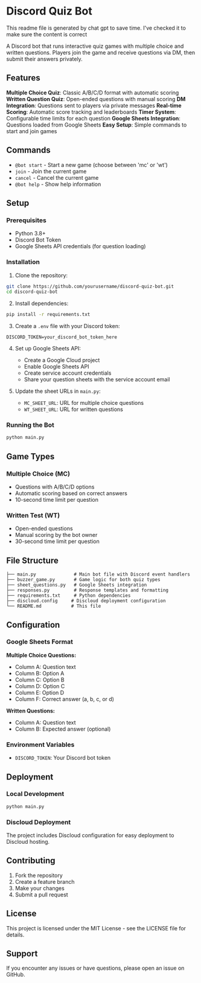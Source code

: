 # Discord Quiz Bot
This readme file is generated by chat gpt to save time. I've checked it to make sure the content is correct

A Discord bot that runs interactive quiz games with multiple choice and written questions. Players join the game and receive questions via DM, then submit their answers privately.

## Features

**Multiple Choice Quiz**: Classic A/B/C/D format with automatic scoring
**Written Question Quiz**: Open-ended questions with manual scoring
**DM Integration**: Questions sent to players via private messages
**Real-time Scoring**: Automatic score tracking and leaderboards
**Timer System**: Configurable time limits for each question
**Google Sheets Integration**: Questions loaded from Google Sheets
**Easy Setup**: Simple commands to start and join games

## Commands

- `@bot start` - Start a new game (choose between 'mc' or 'wt')
- `join` - Join the current game
- `cancel` - Cancel the current game
- `@bot help` - Show help information

## Setup

### Prerequisites

- Python 3.8+
- Discord Bot Token
- Google Sheets API credentials (for question loading)

### Installation

1. Clone the repository:
```bash
git clone https://github.com/yourusername/discord-quiz-bot.git
cd discord-quiz-bot
```

2. Install dependencies:
```bash
pip install -r requirements.txt
```

3. Create a `.env` file with your Discord token:
```
DISCORD_TOKEN=your_discord_bot_token_here
```

4. Set up Google Sheets API:
   - Create a Google Cloud project
   - Enable Google Sheets API
   - Create service account credentials
   - Share your question sheets with the service account email

5. Update the sheet URLs in `main.py`:
   - `MC_SHEET_URL`: URL for multiple choice questions
   - `WT_SHEET_URL`: URL for written questions

### Running the Bot

```bash
python main.py
```

## Game Types

### Multiple Choice (MC)
- Questions with A/B/C/D options
- Automatic scoring based on correct answers
- 10-second time limit per question

### Written Test (WT)
- Open-ended questions
- Manual scoring by the bot owner
- 30-second time limit per question

## File Structure

```
├── main.py              # Main bot file with Discord event handlers
├── buzzer_game.py       # Game logic for both quiz types
├── sheet_questions.py   # Google Sheets integration
├── responses.py         # Response templates and formatting
├── requirements.txt     # Python dependencies
├── discloud.config     # Discloud deployment configuration
└── README.md           # This file
```

## Configuration

### Google Sheets Format

**Multiple Choice Questions:**
- Column A: Question text
- Column B: Option A
- Column C: Option B
- Column D: Option C
- Column E: Option D
- Column F: Correct answer (a, b, c, or d)

**Written Questions:**
- Column A: Question text
- Column B: Expected answer (optional)

### Environment Variables

- `DISCORD_TOKEN`: Your Discord bot token

## Deployment

### Local Development
```bash
python main.py
```

### Discloud Deployment
The project includes Discloud configuration for easy deployment to Discloud hosting.

## Contributing

1. Fork the repository
2. Create a feature branch
3. Make your changes
4. Submit a pull request

## License

This project is licensed under the MIT License - see the LICENSE file for details.

## Support

If you encounter any issues or have questions, please open an issue on GitHub. 
